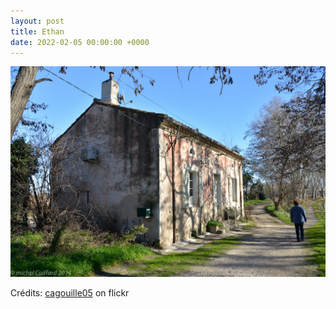 ```yaml
---
layout: post
title: Ethan
date: 2022-02-05 00:00:00 +0000
---
```


![Ethan](/images/2022-02-05.jpg)

Crédits: [cagouille05](https://www.flickr.com/people/martagon/) on flickr

